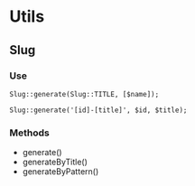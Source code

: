 # Utils


## Slug


### Use

    Slug::generate(Slug::TITLE, [$name]);

    Slug::generate('[id]-[title]', $id, $title);


### Methods
- generate()
- generateByTitle()
- generateByPattern()